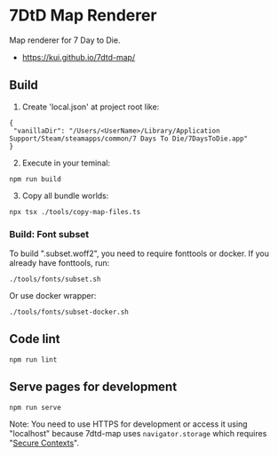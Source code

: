# 7DtD Map Renderer

Map renderer for 7 Day to Die.

- https://kui.github.io/7dtd-map/

## Build

1. Create 'local.json' at project root like:

```
{
 "vanillaDir": "/Users/<UserName>/Library/Application Support/Steam/steamapps/common/7 Days To Die/7DaysToDie.app"
}
```

2. Execute in your teminal:

```
npm run build
```

3. Copy all bundle worlds:

```
npx tsx ./tools/copy-map-files.ts
```

### Build: Font subset

To build ".subset.woff2", you need to require fonttools or docker. If you already have fonttools, run:

```
./tools/fonts/subset.sh
```

Or use docker wrapper:

```
./tools/fonts/subset-docker.sh
```

## Code lint

```
npm run lint
```

## Serve pages for development

```
npm run serve
```

Note: You need to use HTTPS for development or access it using "localhost" because 7dtd-map uses `navigator.storage` which requires "[Secure Contexts][]".

[Secure Contexts]: https://developer.mozilla.org/en-US/docs/Web/Security/Secure_Contexts
